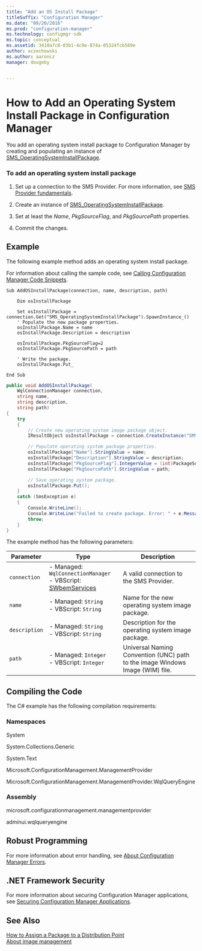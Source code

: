 ```yaml
---
title: "Add an OS Install Package"
titleSuffix: "Configuration Manager"
ms.date: "09/20/2016"
ms.prod: "configuration-manager"
ms.technology: configmgr-sdk
ms.topic: conceptual
ms.assetid: 3410a7c8-03b1-4c9e-874a-05324fcb569e
author: aczechowski
ms.author: aaroncz
manager: dougeby


---
```

# How to Add an Operating System Install Package in Configuration Manager
You add an operating system install package to Configuration Manager by creating and populating an instance of [SMS_OperatingSystemInstallPackage](../../develop/reference/osd/sms_operatingsysteminstallpackage-server-wmi-class.md).  

### To add an operating system install package  

1.  Set up a connection to the SMS Provider. For more information, see [SMS Provider fundamentals](../core/understand/sms-provider-fundamentals.md).  

2.  Create an instance of [SMS_OperatingSystemInstallPackage](../../develop/reference/osd/sms_operatingsysteminstallpackage-server-wmi-class.md).  

3.  Set at least the *Name*, *PkgSourceFlag*, and *PkgSourcePath* properties.  

4.  Commit the changes.  

## Example  
 The following example method adds an operating system install package.  

 For information about calling the sample code, see [Calling Configuration Manager Code Snippets](../../develop/core/understand/calling-code-snippets.md).  

```vbs  
Sub AddOSInstallPackage(connection, name, description, path)  

    Dim osInstallPackage  

    Set osInstallPackage = connection.Get("SMS_OperatingSystemInstallPackage").SpawnInstance_()  
    ' Populate the new package properties.  
    osInstallPackage.Name = name  
    osInstallPackage.Description = description  

    osInstallPackage.PkgSourceFlag=2  
    osInstallPackage.PkgSourcePath = path  

    ' Write the package.  
    osInstallPackage.Put_  

End Sub  
```  

```c#  
public void AddOSInstallPackage(  
    WqlConnectionManager connection,   
    string name,   
    string description,   
    string path)  
{  
    try  
    {  
        // Create new operating system image package object.  
        IResultObject osInstallPackage = connection.CreateInstance("SMS_OperatingSystemInstallPackage");  

        // Populate operating system package properties.  
        osInstallPackage["Name"].StringValue = name;  
        osInstallPackage["Description"].StringValue = description;  
        osInstallPackage["PkgSourceFlag"].IntegerValue = (int)PackageSourceFlag.StorageDirect;  
        osInstallPackage["PkgSourcePath"].StringValue = path;  

        // Save operating system package.  
        osInstallPackage.Put();  
    }  
    catch (SmsException e)  
    {  
        Console.WriteLine();  
        Console.WriteLine("Failed to create package. Error: " + e.Message);  
        throw;  
    }  
}  
```  

 The example method has the following parameters:  

| Parameter | Type | Description |
| --------- | ---- | ----------- |
|`connection`|-   Managed: `WqlConnectionManager`<br />-   VBScript: [SWbemServices](/windows/win32/wmisdk/swbemservices)|A valid connection to the SMS Provider.|  
|`name`|-   Managed: `String`<br />-   VBScript: `String`|Name for the new operating system image package.|  
|`description`|-   Managed: `String`<br />-   VBScript: `String`|Description for the operating system image package.|  
|`path`|-   Managed: `Integer`<br />-   VBScript: `Integer`|Universal Naming Convention (UNC) path to the image Windows Image (WIM) file.|  

## Compiling the Code  
 The C# example has the following compilation requirements:  

### Namespaces  
 System  

 System.Collections.Generic  

 System.Text  

 Microsoft.ConfigurationManagement.ManagementProvider  

 Microsoft.ConfigurationManagement.ManagementProvider.WqlQueryEngine  

### Assembly  
 microsoft.configurationmanagement.managementprovider  

 adminui.wqlqueryengine  

## Robust Programming  
 For more information about error handling, see [About Configuration Manager Errors](../../develop/core/understand/about-configuration-manager-errors.md).  

## .NET Framework Security  
 For more information about securing Configuration Manager applications, see [Securing Configuration Manager Applications](../../develop/core/understand/securing-configuration-manager-applications.md).  

## See Also  
 [How to Assign a Package to a Distribution Point](../../develop/core/servers/configure/how-to-assign-a-package-to-a-distribution-point.md)   
 [About image management](about-operating-system-deployment-image-management.md)